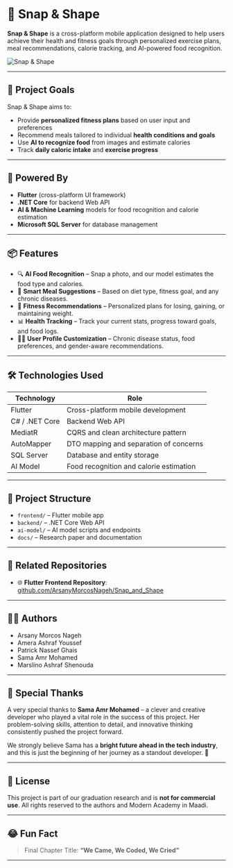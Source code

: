# 📱 Snap & Shape

**Snap & Shape** is a cross-platform mobile application designed to help users achieve their health and fitness goals through personalized exercise plans, meal recommendations, calorie tracking, and AI-powered food recognition.

![Snap & Shape](./d076ea52-0f53-4bfb-bd23-b7bf090f7269.png)

---

## 🎯 Project Goals

Snap & Shape aims to:
- Provide **personalized fitness plans** based on user input and preferences
- Recommend meals tailored to individual **health conditions and goals**
- Use **AI to recognize food** from images and estimate calories
- Track **daily caloric intake** and **exercise progress**

---

## 🧠 Powered By

- **Flutter** (cross-platform UI framework)
- **.NET Core** for backend Web API
- **AI & Machine Learning** models for food recognition and calorie estimation
- **Microsoft SQL Server** for database management

---

## 📦 Features

- 🔍 **AI Food Recognition** – Snap a photo, and our model estimates the food type and calories.
- 🥗 **Smart Meal Suggestions** – Based on diet type, fitness goal, and any chronic diseases.
- 🧘 **Fitness Recommendations** – Personalized plans for losing, gaining, or maintaining weight.
- 📊 **Health Tracking** – Track your current stats, progress toward goals, and food logs.
- 👨‍⚕️ **User Profile Customization** – Chronic disease status, food preferences, and gender-aware recommendations.

---

## 🛠️ Technologies Used

| Technology     | Role                                  |
|----------------|---------------------------------------|
| Flutter        | Cross-platform mobile development     |
| C# / .NET Core | Backend Web API                       |
| MediatR        | CQRS and clean architecture pattern   |
| AutoMapper     | DTO mapping and separation of concerns|
| SQL Server     | Database and entity storage           |
| AI Model       | Food recognition and calorie estimation|

---

## 📁 Project Structure

- `frontend/` – Flutter mobile app
- `backend/` – .NET Core Web API
- `ai-model/` – AI model scripts and endpoints
- `docs/` – Research paper and documentation

---

## 🔗 Related Repositories

- 🌐 **Flutter Frontend Repository**:  
  [github.com/ArsanyMorcosNageh/Snap_and_Shape](https://github.com/ArsanyMorcosNageh/Snap_and_Shape)

---

## 👨‍💻 Authors

- Arsany Morcos Nageh  
- Amera Ashraf Youssef  
- Patrick Nassef Ghais  
- Sama Amr Mohamed  
- Marslino Ashraf Shenouda  

---

## 🙏 Special Thanks

A very special thanks to **Sama Amr Mohamed** – a clever and creative developer who played a vital role in the success of this project. Her problem-solving skills, attention to detail, and innovative thinking consistently pushed the project forward.

We strongly believe Sama has a **bright future ahead in the tech industry**, and this is just the beginning of her journey as a standout developer. 🌟

---

## 📜 License

This project is part of our graduation research and is **not for commercial use**. All rights reserved to the authors and Modern Academy in Maadi.

---

## 😂 Fun Fact

> Final Chapter Title: **“We Came, We Coded, We Cried”**

---
